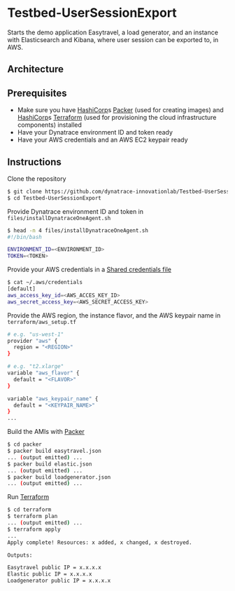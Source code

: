 # Testbed-UserSessionExport
Starts the demo application Easytravel, a load generator, and an instance with Elasticsearch and Kibana, where user session can be exported to, in AWS.

## Architecture
<add image here>

## Prerequisites
* Make sure you have [HashiCorp](http://www.hashicorp.com)s [Packer](http://www.packer.io) (used for creating images) and [HashiCorp](http://www.hashicorp.com)s [Terraform](http://www.terraform.io) (used for provisioning the cloud infrastructure components) installed
* Have your Dynatrace environment ID and token ready
* Have your AWS credentials and an AWS EC2 keypair ready

## Instructions
Clone the repository
```sh
$ git clone https://github.com/dynatrace-innovationlab/Testbed-UserSessionExport
$ cd Testbed-UserSessionExport
```

Provide Dynatrace environment ID and token in `files/installDynatraceOneAgent.sh`
```sh
$ head -n 4 files/installDynatraceOneAgent.sh
#!/bin/bash

ENVIRONMENT_ID=<ENVIRONMENT_ID>
TOKEN=<TOKEN>
```

Provide your AWS credentials in a [Shared credentials file](https://www.terraform.io/docs/providers/aws/index.html#shared-credentials-file)
```sh
$ cat ~/.aws/credentials
[default]
aws_access_key_id=<AWS_ACCES_KEY_ID>
aws_secret_access_key=<AWS_SECRET_ACCESS_KEY>
```

Provide the AWS region, the instance flavor, and the AWS keypair name in `terraform/aws_setup.tf`
```sh
# e.g. "us-west-1"
provider "aws" {
  region = "<REGION>"
}

# e.g. "t2.xlarge"
variable "aws_flavor" {
  default = "<FLAVOR>"
}

variable "aws_keypair_name" {
  default = "<KEYPAIR_NAME>"
}
...
```

Build the AMIs with [Packer](http://www.packer.io)
```sh
$ cd packer
$ packer build easytravel.json
... (output emitted) ...
$ packer build elastic.json
... (output emitted) ...
$ packer build loadgenerator.json
... (output emitted) ...
```

Run [Terraform](http://www.terraform.io)
```sh
$ cd terraform
$ terraform plan
... (output emitted) ...
$ terraform apply
...
Apply complete! Resources: x added, x changed, x destroyed.

Outputs:

Easytravel public IP = x.x.x.x
Elastic public IP = x.x.x.x
Loadgenerator public IP = x.x.x.x
```
